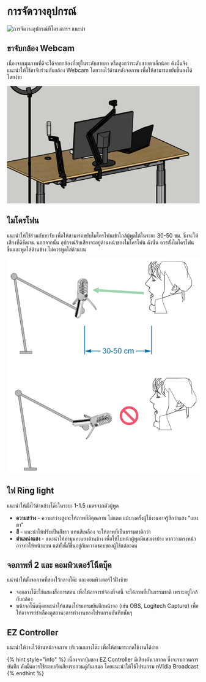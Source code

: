 # การจัดวางอุปกรณ์

![&#xE01;&#xE32;&#xE23;&#xE08;&#xE31;&#xE14;&#xE27;&#xE32;&#xE07;&#xE2D;&#xE38;&#xE1B;&#xE01;&#xE23;&#xE13;&#xE4C;&#xE17;&#xE35;&#xE48;&#xE42;&#xE04;&#xE23;&#xE07;&#xE01;&#xE32;&#xE23;&#xE2F; &#xE41;&#xE19;&#xE30;&#xE19;&#xE33;](../.gitbook/assets/ez-studio-animation-800.gif)

## ขาจับกล้อง Webcam

เนื่องจากมุมภาพที่ดีจะได้จากกล้องที่อยู่ในระดับสายตา หรือสูงกว่าระดับสายตาเล็กน้อย ดังนั้นจึงแนะนำให้ใช้ขาจับร่วมกับกล้อง Webcam โดยวางไว้ด้านหลังจอภาพ เพื่อให้สามารถขยับขึ้นลงได้โดยง่าย

![&#xE41;&#xE2A;&#xE14;&#xE07;&#xE01;&#xE32;&#xE23;&#xE43;&#xE0A;&#xE49;&#xE02;&#xE32;&#xE08;&#xE31;&#xE1A;&#xE01;&#xE31;&#xE1A;&#xE01;&#xE25;&#xE49;&#xE2D;&#xE07; Webcam &#xE40;&#xE1E;&#xE37;&#xE48;&#xE2D;&#xE43;&#xE2B;&#xE49;&#xE02;&#xE22;&#xE31;&#xE1A;&#xE02;&#xE36;&#xE49;&#xE19;&#xE25;&#xE07;&#xE44;&#xE14;&#xE49;&#xE42;&#xE14;&#xE22;&#xE07;&#xE48;&#xE32;&#xE22;](../.gitbook/assets/image%20%281%29.png)

## ไมโครโฟน

แนะนำให้ใช้ร่วมกับขาจับ เพื่อให้สามารถขยับไมโครโฟนเข้าใกล้ผู้พูดได้ในระยะ 30-50 ซม. ซึ่งจะให้เสียงที่ดีชัดเจน นอกจากนั้น อุปกรณ์รับเสียงจะอยู่ด้านหน้าของไมโครโฟน ดังนั้น ควรตั้งไมโครโฟนขึ้นและพูดใส่ด้านข้าง  ไม่ควรพูดใส่ด้านบน 

![](../.gitbook/assets/image%20%283%29.png)

## ไฟ Ring light

แนะนำให้ตั้งไว้ด้านข้างโต๊ะในระยะ 1-1.5 เมตรจากตัวผู้พูด 

* **ความสว่าง** - ความสว่างสูงจะให้ภาพที่มีคุณภาพ ไม่แตก แม้บางครั้งผู้ใช้งานอาจรู้สึกว่าแสง "แยงตา" 
* **สี** - แนะนำให้ปรับเป็นสีขาว แทนสีเหลือง จะให้ภาพที่เป็นธรรมชาติกว่า
* **ตำแหน่งแสง** - แนะนำให้ทำมุมทะแยงด้านข้าง เพื่อให้ใบหน้าผู้พูดมีแสงเงาบ้าง หากวางตรงหน้าอาจทำให้หน้าแบน แต่ทั้งนี้ก็ขึ้นอยู่กับความชอบของผู้ใช้แต่ละคน

## จอภาพที่ 2 และ คอมพิวเตอร์โน็ตบุ๊ค

แนำนำให้ตั้งจอภาพที่สองไว้กลางโต๊ะ และคอมพิวเตอร์ไว้ฝั่งซ้าย 

* จอกลางโต๊ะใช้แสดงสื่อการสอน เพื่อให้อาจารย์จ้องที่จอนี้ จะได้ภาพที่เป็นธรรมชาติ เพราะอยู่ใกล้กับกล้อง
* หน้าจอโน๊ตบุ๊คแนะนำให้แสดงโปรแกรมบันทึกหน้าจอ \(เช่น OBS, Logitech Capture\) เพื่อให้อาจารย์ชำเลืองดูสถานะการทำงานของโปรแกรมบันทึกนั้นๆ 

## EZ Controller

แนะนำให้วางไว้ด้านหน้าจอภาพ บริเวณกลางโต๊ะ เพื่อให้สามารถกดใช้งานได้ง่าย

{% hint style="info" %}
เนื่องจากปุ่มของ EZ Controller มีเสียงดังเวลากด ซึ่งจะรบกวนการบันทึก ดังนั้นควรใช้ระบบตัดเสียงรบกวนคู่กันเสมอ โดยแนะนำให้ใช้โปรแกรม nVidia Broadcast 
{% endhint %}


